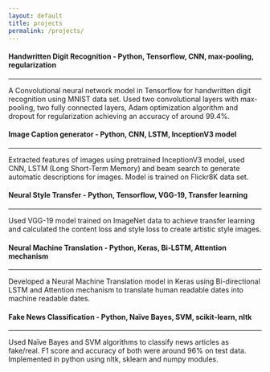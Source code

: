 ```yaml
---
layout: default
title: projects
permalink: /projects/
---
```

#### Handwritten Digit Recognition - Python, Tensorflow, CNN, max-pooling, regularization
------
A Convolutional neural network model in Tensorflow for handwritten digit recognition using MNIST
data set. Used two convolutional layers with max-pooling, two fully connected layers, Adam
optimization algorithm and dropout for regularization achieving an accuracy of around 99.4%.
    
    
#### Image Caption generator - Python, CNN, LSTM, InceptionV3 model
------
Extracted features of images using pretrained InceptionV3 model, used CNN, LSTM (Long Short-Term
Memory) and beam search to generate automatic descriptions for images. Model is trained on
Flickr8K data set.


#### Neural Style Transfer - Python, Tensorflow, VGG-19, Transfer learning
------
Used VGG-19 model trained on ImageNet data to achieve transfer learning and calculated the
content loss and style loss to create artistic style images.


#### Neural Machine Translation - Python, Keras, Bi-LSTM, Attention mechanism
------
Developed a Neural Machine Translation model in Keras using Bi-directional LSTM and Attention
mechanism to translate human readable dates into machine readable dates.

#### Fake News Classification - Python, Naïve Bayes, SVM, scikit-learn, nltk
------
Used Naïve Bayes and SVM algorithms to classify news articles as fake/real. F1 score and accuracy of
both were around 96% on test data. Implemented in python using nltk, sklearn and numpy modules.
